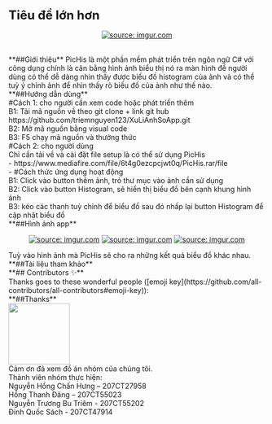 <h1 style="font-size: 24px;">Tiêu đề lớn hơn</h1>
<p align="center">
  <a href="">
    <a href="https://imgur.com/TwrhDYF"><img src="https://i.imgur.com/TwrhDYF.png" title="source: imgur.com" /></a>
  </a>
</p>
&nbsp;
<br>
**##Giới thiệu**
PicHis là một phần mềm phát triển trên ngôn ngữ C# với công dụng chính là cân bằng hình ảnh biểu thị nó ra màn hình để người dùng có thể dễ dàng nhìn thấy được biểu đồ histogram của ảnh và có thể tuỳ ý chỉnh ảnh để nhìn thấy rõ biểu đồ của ảnh như thế nào.
<br>
**##Hướng dẫn dùng**
<br>
#Cách 1: cho người cần xem code hoặc phát triển thêm
<br>
B1: Tải mã nguồn về theo git clone + link git hub https://github.com/triemnguyen123/XuLiAnhSoApp.git
<br>
B2: Mở mã nguồn bằng visual code 
<br>
B3: F5 chạy mã nguồn và thưởng thức
<br>
#Cách 2: cho người dùng
<br>
Chỉ cần tải về và cài đặt file setup là có thể sử dụng PicHis
<br>
- https://www.mediafire.com/file/6t4g0ezcpcjwt0q/PicHis.rar/file
<br>
- #Cách thức ứng dụng hoạt động
<br>
B1: Click vào button thêm ảnh, trỏ thư mục vào ảnh cần sử dụng
<br>
B2: Click vào button Histogram, sẽ hiển thị biểu đồ bên cạnh khung hình ảnh
<br>
B3: kéo các thanh tuỳ chỉnh để biểu đồ sau đó nhấp lại button Histogram để cập nhật biểu đồ
<br>
**##Hình ảnh app**
<p align="center">
  <a href="">
    <a href="https://imgur.com/XNzAC6r"><img src="https://i.imgur.com/XNzAC6r.png" title="source: imgur.com" /></a>
    <a href="https://imgur.com/mXYH9Qc"><img src="https://i.imgur.com/mXYH9Qc.png" title="source: imgur.com" /></a>
    <a href="https://imgur.com/zCexS8g"><img src="https://i.imgur.com/zCexS8g.png" title="source: imgur.com" /></a>
  </a>
</p>
Tuỳ vào hình ảnh mà PicHis sẽ cho ra những kết quả biểu đồ khác nhau.
<br>
**##Tài liệu tham khảo**


<br>
**## Contributors ✨**
<br>
Thanks goes to these wonderful people
([emoji key](https://github.com/all-contributors/all-contributors#emoji-key)):

<!-- ALL-CONTRIBUTORS-LIST:START - Do not remove or modify this section -->
<!-- prettier-ignore-start -->
<!-- markdownlint-disable -->


<!-- markdownlint-enable -->
<!-- prettier-ignore-end -->

<!-- ALL-CONTRIBUTORS-LIST:END -->
<br>
**##Thanks**
<br>
<a href="https://www.chromaticqa.com/"><img src="https://cdn-images-1.medium.com/letterbox/147/36/50/50/1*oHHjTjInDOBxIuYHDY2gFA.png?source=logoAvatar-d7276495b101---37816ec27d7a" width="120"/></a>
<br>
Cảm ơn đã xem đồ án nhóm của chúng tôi.
<br>
Thành viên nhóm thực hiện: 
<br>
Nguyễn Hồng Chấn Hưng – 207CT27958
<br>
Hồng Thanh Đăng – 207CT55023
<br>
Nguyễn Trương Bu Triêm - 207CT55202
<br>
Đinh Quốc Sách - 207CT47914
<br>


